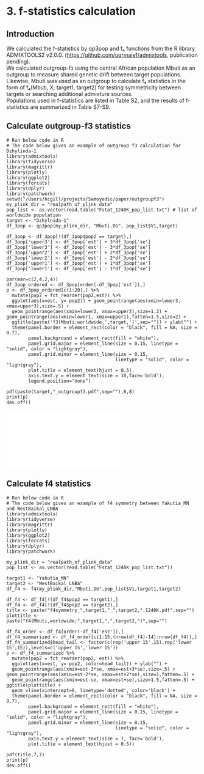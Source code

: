 # 3. f-statistics calculation

## Introduction

We calculated the f-statistics by qp3pop and f₄ functions from the R library ADMIXTOOLS2 v2.0.0. (https://github.com/uqrmaie1/admixtools, publication pending).  
We calculated outgroup-fз using the central African population Mbuti as an outgroup to measure shared genetic drift between target populations.  
Likewise, Mbuti was used as an outgroup to calculate f₄ statistics in the form of f₄(Mbuti, X; target1, target2) for testing symmetricity between targets or searching additional admixture sources.  
Populations used in f-statistics are listed in Table S2, and the results of f-statistics are summarized in Table S7-S9.  

## Calculate outgroup-f3 statistics
    # Run below code in R
    # The code below gives an example of outgroup f3 calculation for Dzhylinda-1
    library(admixtools)
    library(tidyverse)
    library(magrittr)
    library(plotly)
    library(ggplot2)
    library(forcats)
    library(dplyr)
    library(patchwork)
    setwd("/Users/hcgill/projects/Samoyedic/paper/outgroupf3")
    my_plink_dir = "realpath_of_plink_data"
    pop_list <- as.vector(read.table("Fstat_1240K_pop_list.txt") # list of worldwide population 
    target <- "Dzhylnida-1"
    df_3pop <- qp3pop(my_plink_dir, "Mbuti.DG", pop_list$V1,target)
    
    df_3pop <- df_3pop[!(df_3pop$pop2 == target),]
    df_3pop['upper3'] <- df_3pop['est'] + 3*df_3pop['se']
    df_3pop['lower3'] <- df_3pop['est'] - 3*df_3pop['se']
    df_3pop['upper2'] <- df_3pop['est'] + 2*df_3pop['se']
    df_3pop['lower2'] <- df_3pop['est'] - 2*df_3pop['se']
    df_3pop['upper1'] <- df_3pop['est'] + 1*df_3pop['se']
    df_3pop['lower1'] <- df_3pop['est'] - 1*df_3pop['se']
    
    par(mar=c(2,4,2,4))
    df_3pop_ordered <- df_3pop[order(-df_3pop['est']),]
    p <- df_3pop_ordered[c(1:20),] %>%
      mutate(pop2 = fct_reorder(pop2,est)) %>%
      ggplot(aes(x=est, y= pop2)) + geom_pointrange(aes(xmin=lower3, xmax=upper3),size=.5) + 
      geom_pointrange(aes(xmin=lower2, xmax=upper2),size=1.2) + geom_pointrange(aes(xmin=lower1, xmax=upper1),fatten=1.5,size=2) +
      ggtitle(paste('f3(Mbuti;worldwide,',target,')',sep="")) + ylab("") +
      theme(panel.border = element_rect(color = "black", fill = NA, size = 0.7),
            panel.background = element_rect(fill = "white"),
            panel.grid.major = element_line(size = 0.15, linetype = "solid", color = "lightgray"),
            panel.grid.minor = element_line(size = 0.15,
                                            linetype = "solid", color = "lightgray"),
            plot.title = element_text(hjust = 0.5),
            axis.text.y = element_text(size = 10,face='bold'),
            legend.position="none")
    
    pdf(paste(target,"_outgroupf3.pdf",sep=""),8,8)
    print(p)
    dev.off()  
![outgroupf3](Siberia/3_f-statistics/Dzhylinda-1_outgroupf3.pdf)

## Calculate f4 statistics
    # Run below code in R
    # The code below gives an example of f4 symmetry between Yakutia_MN and WestBaikal_LNBA
    library(admixtools)
    library(tidyverse)
    library(magrittr)
    library(plotly)
    library(ggplot2)
    library(forcats)
    library(dplyr)
    library(patchwork)
  
    my_plink_dir = "realpath_of_plink_data"
    pop_list <- as.vector(read.table("Fstat_1240K_pop_list.txt"))
    
    target1 <- "Yakutia_MN"
    target2 <- "WestBaikal_LNBA"
    df_f4 <- f4(my_plink_dir,"Mbuti.DG",pop_list$V1,target1,target2)
    
    df_f4 <- df_f4[!(df_f4$pop2 == target1),]
    df_f4 <- df_f4[!(df_f4$pop2 == target2),]
    title <- paste("f4symmetry_",target1,"_",target2,".1240K.pdf",sep="")
    plottitle <- paste("f4(Mbuti,worldwide;",target1,",",target2,")",sep="")
    
    df_f4_order <- df_f4[order(-df_f4['est']),]
    df_f4_summarized <- df_f4_order[c(1:15,(nrow(df_f4)-14):nrow(df_f4)),]
    df_f4_summarized$head_tail <- factor(c(rep('upper 15',15),rep('lower 15',15)),levels=c('upper 15','lower 15'))
    p <- df_f4_summarized %>%
      mutate(pop2 = fct_reorder(pop2, est)) %>%
      ggplot(aes(x=est, y= pop2, color=head_tail)) + ylab("") + 
      geom_pointrange(aes(xmin=est-3*se, xmax=est+3*se),size=.5) + geom_pointrange(aes(xmin=est-2*se, xmax=est+2*se),size=1,fatten=.5) +
      geom_pointrange(aes(xmin=est-se, xmax=est+se),size=1.5,fatten=.5) + ggtitle(plottitle) +
      geom_vline(xintercept=0, linetype='dotted', color='black') +
      theme(panel.border = element_rect(color = "black", fill = NA, size = 0.7),
            panel.background = element_rect(fill = "white"),
            panel.grid.major = element_line(size = 0.15, linetype = "solid", color = "lightgray"),
            panel.grid.minor = element_line(size = 0.15,
                                            linetype = "solid", color = "lightgray"),
            axis.text.y = element_text(size = 7, face='bold'),
            plot.title = element_text(hjust = 0.5))
    
    pdf(title,7,7)
    print(p)
    dev.off()

